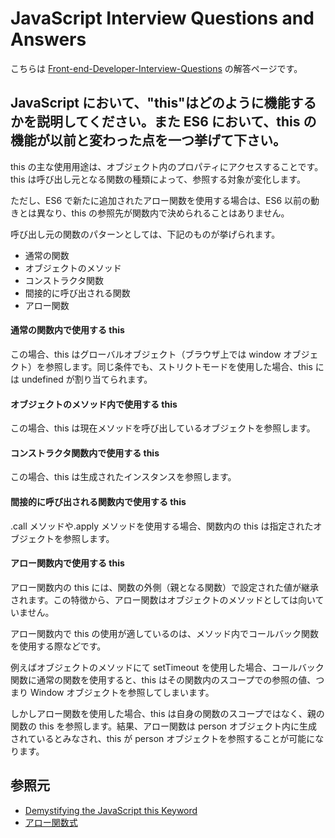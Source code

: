 # JavaScript Interview Questions and Answers

こちらは [Front-end-Developer-Interview-Questions](https://h5bp.org/Front-end-Developer-Interview-Questions/questions/javascript-questions/) の解答ページです。

## JavaScript において、"this"はどのように機能するかを説明してください。また ES6 において、this の機能が以前と変わった点を一つ挙げて下さい。

this の主な使用用途は、オブジェクト内のプロパティにアクセスすることです。this は呼び出し元となる関数の種類によって、参照する対象が変化します。

ただし、ES6 で新たに追加されたアロー関数を使用する場合は、ES6 以前の動きとは異なり、this の参照先が関数内で決められることはありません。

呼び出し元の関数のパターンとしては、下記のものが挙げられます。

- 通常の関数
- オブジェクトのメソッド
- コンストラクタ関数
- 間接的に呼び出される関数
- アロー関数

#### 通常の関数内で使用する this

この場合、this はグローバルオブジェクト（ブラウザ上では window オブジェクト）を参照します。同じ条件でも、ストリクトモードを使用した場合、this には undefined が割り当てられます。

#### オブジェクトのメソッド内で使用する this

この場合、this は現在メソッドを呼び出しているオブジェクトを参照します。

#### コンストラクタ関数内で使用する this

この場合、this は生成されたインスタンスを参照します。

#### 間接的に呼び出される関数内で使用する this

.call メソッドや.apply メソッドを使用する場合、関数内の this は指定されたオブジェクトを参照します。

#### アロー関数内で使用する this

アロー関数内の this には、関数の外側（親となる関数）で設定された値が継承されます。この特徴から、アロー関数はオブジェクトのメソッドとしては向いていません。

アロー関数内で this の使用が適しているのは、メソッド内でコールバック関数を使用する際などです。

例えばオブジェクトのメソッドにて setTimeout を使用した場合、コールバック関数に通常の関数を使用すると、this はその関数内のスコープでの参照の値、つまり Window オブジェクトを参照してしまいます。

しかしアロー関数を使用した場合、this は自身の関数のスコープではなく、親の関数の this を参照します。結果、アロー関数は person オブジェクト内に生成されているとみなされ、this が person オブジェクトを参照することが可能になります。

## 参照元

- [Demystifying the JavaScript this Keyword](https://www.javascripttutorial.net/javascript-this/)
- [アロー関数式](https://developer.mozilla.org/ja/docs/Web/JavaScript/Reference/Functions/Arrow_functions)
